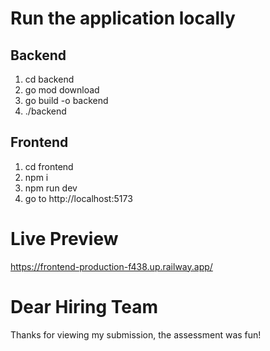 # Run the application locally
## Backend 
1. cd backend
2. go mod download
3. go build -o backend
4. ./backend

## Frontend
1. cd frontend
2. npm i
3. npm run dev
4. go to http://localhost:5173


# Live Preview
https://frontend-production-f438.up.railway.app/

# Dear Hiring Team
Thanks for viewing my submission, the assessment was fun!
